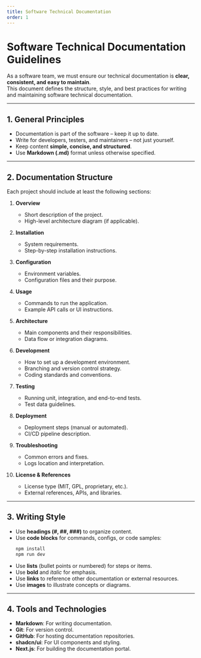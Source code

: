 ```yaml
---
title: Software Technical Documentation
order: 1
---
```


# Software Technical Documentation Guidelines

As a software team, we must ensure our technical documentation is **clear, consistent, and easy to maintain**.  
This document defines the structure, style, and best practices for writing and maintaining software technical documentation.

---

## 1. General Principles

- Documentation is part of the software – keep it up to date.
- Write for developers, testers, and maintainers – not just yourself.
- Keep content **simple, concise, and structured**.
- Use **Markdown (.md)** format unless otherwise specified.

---

## 2. Documentation Structure

Each project should include at least the following sections:

1. **Overview**
   - Short description of the project.
   - High-level architecture diagram (if applicable).

2. **Installation**
   - System requirements.
   - Step-by-step installation instructions.

3. **Configuration**
   - Environment variables.
   - Configuration files and their purpose.

4. **Usage**
   - Commands to run the application.
   - Example API calls or UI instructions.

5. **Architecture**
   - Main components and their responsibilities.
   - Data flow or integration diagrams.

6. **Development**
   - How to set up a development environment.
   - Branching and version control strategy.
   - Coding standards and conventions.

7. **Testing**
   - Running unit, integration, and end-to-end tests.
   - Test data guidelines.

8. **Deployment**
   - Deployment steps (manual or automated).
   - CI/CD pipeline description.

9. **Troubleshooting**
   - Common errors and fixes.
   - Logs location and interpretation.

10. **License & References**
    - License type (MIT, GPL, proprietary, etc.).
    - External references, APIs, and libraries.

---

## 3. Writing Style

- Use **headings (#, ##, ###)** to organize content.
- Use **code blocks** for commands, configs, or code samples:
  ```bash
  npm install
  npm run dev
  ```
- Use **lists** (bullet points or numbered) for steps or items.
- Use **bold** and *italic* for emphasis.
- Use **links** to reference other documentation or external resources.
- Use **images** to illustrate concepts or diagrams.

---

## 4. Tools and Technologies

- **Markdown**: For writing documentation.
- **Git**: For version control.
- **GitHub**: For hosting documentation repositories.
- **shadcn/ui**: For UI components and styling.
- **Next.js**: For building the documentation portal.